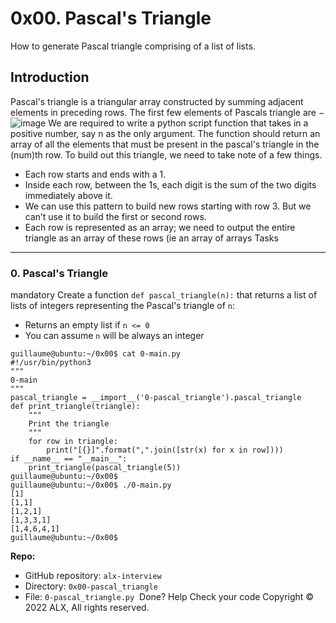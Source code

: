 0x00. Pascal's Triangle
=======================
How to generate Pascal triangle comprising of a list of lists.

Introduction
------------
Pascal's triangle is a triangular array constructed by summing adjacent elements in preceding rows.
The first few elements of Pascals triangle are −
![image](https://user-images.githubusercontent.com/88405403/174070923-28bf2c7f-e632-47c1-9830-6780432bf196.png)
We are required to write a python script function that takes in a positive number, say n as the only argument.
The function should return an array of all the elements that must be present in the pascal's triangle in the (num)th row.
To build out this triangle, we need to take note of a few things.
- Each row starts and ends with a 1.
- Inside each row, between the 1s, each digit is the sum of the two digits immediately above it.
- We can use this pattern to build new rows starting with row 3. But we can’t use it to build the first or second rows.
- Each row is represented as an array; we need to output the entire triangle as an array of these rows (ie an array of arrays
Tasks
-----
### 0\. Pascal's Triangle
mandatory
Create a function `def pascal_triangle(n):` that returns a list of lists of integers representing the Pascal's triangle of `n`:
-   Returns an empty list if `n <= 0`
-   You can assume `n` will be always an integer
```
guillaume@ubuntu:~/0x00$ cat 0-main.py
#!/usr/bin/python3
"""
0-main
"""
pascal_triangle = __import__('0-pascal_triangle').pascal_triangle
def print_triangle(triangle):
    """
    Print the triangle
    """
    for row in triangle:
        print("[{}]".format(",".join([str(x) for x in row])))
if __name__ == "__main__":
    print_triangle(pascal_triangle(5))
guillaume@ubuntu:~/0x00$
guillaume@ubuntu:~/0x00$ ./0-main.py
[1]
[1,1]
[1,2,1]
[1,3,3,1]
[1,4,6,4,1]
guillaume@ubuntu:~/0x00$
```
**Repo:**
-   GitHub repository: `alx-interview`
-   Directory: `0x00-pascal_triangle`
-   File: `0-pascal_triangle.py`
 Done? Help Check your code
Copyright © 2022 ALX, All rights reserved.
